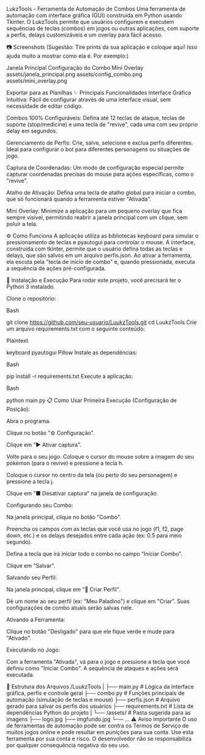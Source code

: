 LukzTools - Ferramenta de Automação de Combos
Uma ferramenta de automação com interface gráfica (GUI) construída em Python usando Tkinter. O LukzTools permite que usuários configurem e executem sequências de teclas (combos) em jogos ou outras aplicações, com suporte a perfis, delays customizáveis e um overlay para fácil acesso.

📷 Screenshots
(Sugestão: Tire prints da sua aplicação e coloque aqui! Isso ajuda muito a mostrar como ela é. Por exemplo:)

Janela Principal	Configuração do Combo	Mini Overlay
assets/janela_principal.png	assets/config_combo.png	assets/mini_overlay.png

Exportar para as Planilhas
✨ Principais Funcionalidades
Interface Gráfica Intuitiva: Fácil de configurar através de uma interface visual, sem necessidade de editar código.

Combos 100% Configuráveis: Defina até 12 teclas de ataque, teclas de suporte (stop/medicine) e uma tecla de "revive", cada uma com seu próprio delay em segundos.

Gerenciamento de Perfis: Crie, salve, selecione e exclua perfis diferentes. Ideal para configurar o bot para diferentes personagens ou situações de jogo.

Captura de Coordenadas: Um modo de configuração especial permite capturar coordenadas precisas do mouse para ações específicas, como o "revive".

Atalho de Ativação: Defina uma tecla de atalho global para iniciar o combo, que só funcionará quando a ferramenta estiver "Ativada".

Mini Overlay: Minimize a aplicação para um pequeno overlay que fica sempre visível, permitindo reabrir a janela principal com um clique, sem poluir a tela.

⚙️ Como Funciona
A aplicação utiliza as bibliotecas keyboard para simular o pressionamento de teclas e pyautogui para controlar o mouse. A interface, construída com tkinter, permite que o usuário defina todas as teclas e delays, que são salvos em um arquivo perfis.json. Ao ativar a ferramenta, ela escuta pela "tecla de início de combo" e, quando pressionada, executa a sequência de ações pré-configurada.

🚀 Instalação e Execução
Para rodar este projeto, você precisará ter o Python 3 instalado.

Clone o repositório:

Bash

git clone https://github.com/seu-usuario/LuukzTools.git
cd LuukzTools
Crie um arquivo requirements.txt com o seguinte conteúdo:

Plaintext

keyboard
pyautogui
Pillow
Instale as dependências:

Bash

pip install -r requirements.txt
Execute a aplicação:

Bash

python main.py
📋 Como Usar
Primeira Execução (Configuração de Posição):

Abra o programa.

Clique no botão "⚙ Configuração".

Clique em "▶ Ativar captura".

Volte para o seu jogo. Coloque o cursor do mouse sobre a imagem do seu pokémon (para o revive) e pressione a tecla h.

Coloque o cursor no centro da tela (ou perto do seu personagem) e pressione a tecla j.

Clique em "■ Desativar captura" na janela de configuração.

Configurando seu Combo:

Na janela principal, clique no botão "Combo".

Preencha os campos com as teclas que você usa no jogo (f1, f2, page down, etc.) e os delays desejados entre cada ação (ex: 0.5 para meio segundo).

Defina a tecla que irá iniciar todo o combo no campo "Iniciar Combo".

Clique em "Salvar".

Salvando seu Perfil:

Na janela principal, clique em "👤 Criar Perfil".

Dê um nome ao seu perfil (ex: "Meu Paladino") e clique em "Criar". Suas configurações de combo atuais serão salvas nele.

Ativando a Ferramenta:

Clique no botão "Desligado" para que ele fique verde e mude para "Ativado".

Executando no Jogo:

Com a ferramenta "Ativada", vá para o jogo e pressione a tecla que você definiu como "Iniciar Combo". A sequência de ataques e ações será executada.

📂 Estrutura dos Arquivos
/LuukzTools
|
├── main.py             # Lógica da interface gráfica, perfis e controle geral
├── combo.py            # Funções principais de automação (simulação de teclas e mouse)
├── perfis.json         # Arquivo gerado para salvar os perfis dos usuários
├── requirements.txt    # Lista de dependências Python do projeto
|
└── /assets/            # Pasta sugerida para as imagens
    ├── logo.jpg
    ├── imgfundo.jpg
    └── ...
⚠️ Aviso Importante
O uso de ferramentas de automação pode ser contra os Termos de Serviço de muitos jogos online e pode resultar em punições para sua conta. Use esta ferramenta por sua conta e risco. O desenvolvedor não se responsabiliza por qualquer consequência negativa do seu uso.
